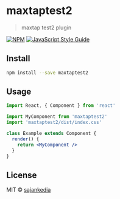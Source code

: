 # maxtaptest2

> maxtap test2 plugin

[![NPM](https://img.shields.io/npm/v/maxtaptest2.svg)](https://www.npmjs.com/package/maxtaptest2) [![JavaScript Style Guide](https://img.shields.io/badge/code_style-standard-brightgreen.svg)](https://standardjs.com)

## Install

```bash
npm install --save maxtaptest2
```

## Usage

```jsx
import React, { Component } from 'react'

import MyComponent from 'maxtaptest2'
import 'maxtaptest2/dist/index.css'

class Example extends Component {
  render() {
    return <MyComponent />
  }
}
```

## License

MIT © [sajankedia](https://github.com/sajankedia)
